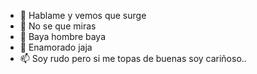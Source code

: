 - 👋 Hablame y vemos que surge
- 👀  No se que miras
- 🌱 Baya hombre baya
- 💞️ Enamorado jaja
- 📫 Soy rudo pero si me topas de buenas soy cariñoso..

<!---
ElManguitto23/ElManguitto23 is a ✨ unic ✨ repository because its `README.md` (this file) appears on your GitHub profile.
You can click the Preview link to take a look at your changes.
--->

